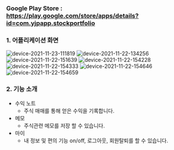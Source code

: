 
### Google Play Store : https://play.google.com/store/apps/details?id=com.yjpapp.stockportfolio

### 1. 어플리케이션 화면
![device-2021-11-23-111819](https://user-images.githubusercontent.com/54883589/143977444-fb021a1d-6df0-4886-9970-b2585c0e2a00.png)
![device-2021-11-22-134256](https://user-images.githubusercontent.com/54883589/143977458-de1e439f-d6c5-4a38-81b5-5510e10b8bbf.png)
![device-2021-11-22-151639](https://user-images.githubusercontent.com/54883589/143977460-66e80d9a-4c4d-41ba-aa65-e385931ef1e4.png)
![device-2021-11-22-154228](https://user-images.githubusercontent.com/54883589/143977461-c606047b-9c18-43df-9afa-31b53cf8f5c6.png)
![device-2021-11-22-154333](https://user-images.githubusercontent.com/54883589/143977462-1df3ba2c-3c7b-4720-8830-15a4215814bb.png)
![device-2021-11-22-154646](https://user-images.githubusercontent.com/54883589/143977463-747b41a8-e288-4d64-a9db-b749d0a79b80.png)
![device-2021-11-22-154659](https://user-images.githubusercontent.com/54883589/143977464-bef7ab41-b8c2-442f-9931-4a73eec6655c.png)

### 2. 기능 소개
- 수익 노트
  - 주식 매매를 통해 얻은 수익을 기록합니다.
- 메모
  - 주식관련 메모를 저장 할 수 있습니다.
- 마이
  - 내 정보 및 편의 기능 on/off, 로그아웃, 회원탈퇴를 할 수 있습니다. 

